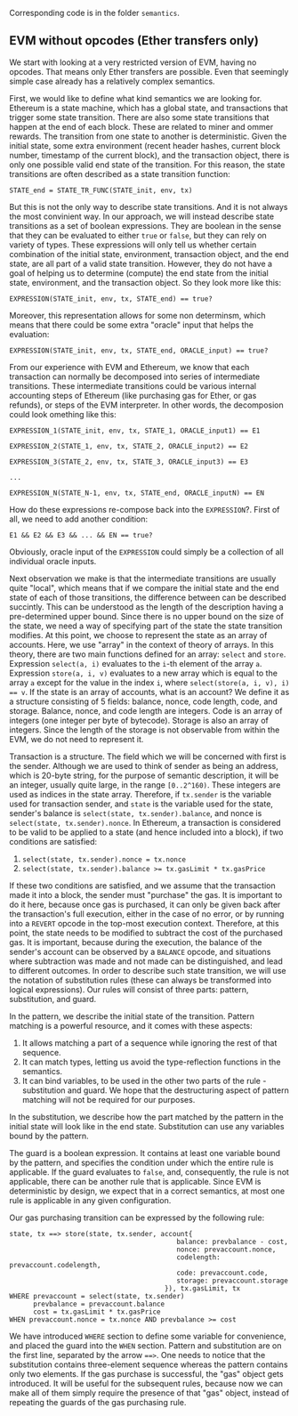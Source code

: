Corresponding code is in the folder `semantics`.

## EVM without opcodes (Ether transfers only)
We start with looking at a very restricted version of EVM, having no opcodes. That means only Ether transfers are possible.
Even that seemingly simple case already has a relatively complex semantics.

First, we would like to define what kind semantics we are looking for. Ethereum is a state machine, which has a global state, and
transactions that trigger some state transition. There are also some state transitions that happen at the end of each block. These are
related to miner and ommer rewards. The transition from one state to another is deterministic. Given the initial state, some extra
environment (recent header hashes, current block number, timestamp of the current block), and the transaction object, there is only
one possible valid end state of the transition. For this reason, the state transitions are often described as a state
transition function:

`STATE_end = STATE_TR_FUNC(STATE_init, env, tx)`

But this is not the only way to describe state transitions.
And it is not always the most convinient way. In our approach, we will instead describe state transitions as a set of boolean expressions.
They are boolean in the sense that they can be evaluated to either `true` or `false`, but they can rely on variety of types.
These expressions will only tell us whether certain combination of the initial state, environment, transaction object, and the end state,
are all part of a valid state transition. However, they do not have a goal of helping us to determine (compute) the end state from
the initial state, environment, and the transaction object. So they look more like this:

`EXPRESSION(STATE_init, env, tx, STATE_end) == true?`

Moreover, this representation allows for some non determinsm, which means that there could be some extra "oracle" input that helps the
evaluation:

`EXPRESSION(STATE_init, env, tx, STATE_end, ORACLE_input) == true?`

From our experience with EVM and Ethereum, we know that each transaction can normally be decomposed into series of intermediate transitions.
These intermediate transitions could be various internal accounting steps of Ethereum (like purchasing gas for Ether, or gas refunds), or
steps of the EVM interpreter. In other words, the decomposion could look omething like this:

`EXPRESSION_1(STATE_init, env, tx, STATE_1, ORACLE_input1) == E1`

`EXPRESSION_2(STATE_1, env, tx, STATE_2, ORACLE_input2) == E2`

`EXPRESSION_3(STATE_2, env, tx, STATE_3, ORACLE_input3) == E3`

`...`

`EXPRESSION_N(STATE_N-1, env, tx, STATE_end, ORACLE_inputN) == EN`

How do these expressions re-compose back into the `EXPRESSION`?. First of all, we need to add another condition:

`E1 && E2 && E3 && ... && EN == true?`

Obviously, oracle input of the `EXPRESSION` could simply be a collection of all individual oracle inputs.

Next observation we make is that the intermediate transitions are usually quite "local", which means that if we compare
the initial state and the end state of each of those transitions, the difference between can be described succintly. This
can be understood as the length of the description having a pre-determined upper bound. Since there is no upper bound on
the size of the state, we need a way of specifying part of the state the state transition modifies. At this point, we
choose to represent the state as an array of accounts. Here, we use "array" in the context of theory of arrays. In this
theory, there are two main functions defined for an array: `select` and `store`. Expression `select(a, i)` evaluates to the
`i`-th element of the array `a`. Expression `store(a, i, v)` evaluates to a new array which is equal to the array `a`
except for the value in the index `i`, where `select(store(a, i, v), i) == v`. If the state is an array of accounts,
what is an account? We define it as a structure consisting of 5 fields: balance, nonce, code length, code, and storage.
Balance, nonce, and code length are integers. Code is an array of integers (one integer per byte of bytecode).
Storage is also an array of integers. Since the length of the storage is not observable from within the EVM, we do not need
to represent it.

Transaction is a structure. The field which we will be concerned with first is the sender. Although we are used to think of
sender as being an address, which is 20-byte string, for the purpose of semantic description, it will be an integer,
usually quite large, in the range `[0..2^160)`. These integers are used as indices in the state array. Therefore,
if `tx.sender` is the variable used for transaction sender, and `state` is the variable used for the state,
sender's balance is `select(state, tx.sender).balance`, and nonce is `select(state, tx.sender).nonce`. In Ethereum,
a transaction is considered to be valid to be applied to a state (and hence included into a block), if two conditions
are satisfied:
1. `select(state, tx.sender).nonce = tx.nonce`
2. `select(state, tx.sender).balance >= tx.gasLimit * tx.gasPrice`

If these two conditions are satisfied, and we assume that the transaction made it into a block, the sender must
"purchase" the gas. It is important to do it here, because once gas is purchased, it can only be given back after
the transaction's full execution, either in the case of no error, or by running into a `REVERT` opcode in the top-most
execution context. Therefore, at this point, the state needs to be modified to subtract the cost of the
purchased gas. It is important, because during the execution, the balance of the sender's account can be observed by
a `BALANCE` opcode, and situations where subtraction was made and not made can be distinguished, and lead to
different outcomes. In order to describe such state transition, we will use the notation of substitution rules
(these can always be transformed into logical expressions). Our rules will consist of three parts: pattern,
substitution, and guard.

In the pattern, we describe the initial state of the transition. Pattern matching is a powerful resource, and it
comes with these aspects:
1. It allows matching a part of a sequence while ignoring the rest of that sequence.
2. It can match types, letting us avoid the type-reflection functions in the semantics.
3. It can bind variables, to be used in the other two parts of the rule - substitution and guard.
We hope that the destructuring aspect of pattern matching will not be required for our purposes.

In the substitution, we describe how the part matched by the pattern in the initial state will look like
in the end state. Substitution can use any variables bound by the pattern.

The guard is a boolean expression. It contains at least one variable bound by the pattern, and specifies the
condition under which the entire rule is applicable. If the guard evaluates to `false`, and, consequently,
the rule is not applicable, there can be another rule that is applicable. Since EVM is deterministic by design,
we expect that in a correct semantics, at most one rule is applicable in any given configuration.

Our gas purchasing transition can be expressed by the following rule:

```
state, tx ==> store(state, tx.sender, account{
                                          balance: prevbalance - cost,
                                          nonce: prevaccount.nonce,
                                          codelength: prevaccount.codelength,
                                          code: prevaccount.code,
                                          storage: prevaccount.storage
                                       }), tx.gasLimit, tx
WHERE prevaccount = select(state, tx.sender)
      prevbalance = prevaccount.balance
      cost = tx.gasLimit * tx.gasPrice
WHEN prevaccount.nonce = tx.nonce AND prevbalance >= cost
```

We have introduced `WHERE` section to define some variable for convenience, and placed the guard into the `WHEN` section.
Pattern and substitution are on the first line, separated by the arrow `==>`. One needs to notice that the substitution
contains three-element sequence whereas the pattern contains only two elements. If the gas purchase is successful,
the "gas" object gets introduced. It will be useful for the subsequent rules, because now we can make all of them
simply require the presence of that "gas" object, instead of repeating the guards of the gas purchasing rule.
